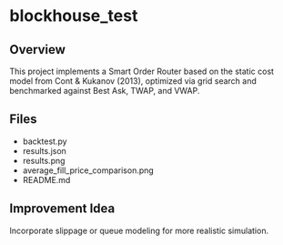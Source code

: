 # blockhouse_test

## Overview
This project implements a Smart Order Router based on the static cost model from Cont & Kukanov (2013), optimized via grid search and benchmarked against Best Ask, TWAP, and VWAP.

## Files
- backtest.py
- results.json
- results.png
- average_fill_price_comparison.png
- README.md

## Improvement Idea
Incorporate slippage or queue modeling for more realistic simulation.
